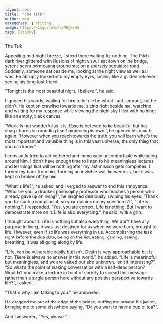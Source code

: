 ```yaml
---
layout: post
title:  "The Talk"
author: min
categories: [ Writing ]
image: https://imgur.com/a/VBgMxHS
tags: [sticky]
---
```


The Talk

Appealing mid-night breeze, I stood there waiting for nothing. 
The Pitch-dark river glittered with illusions of night view. 
I sat down on the bridge, serene scent permeating around me; on a sparsely populated road. 
Suddenly, someone sat beside me, looking at the night view as well as I was. 
He abruptly looked into my empty eyes, smiling like a golden retriever seeing his long-lost friend.

“Tonight is the most beautiful night, I believe.”, he said.

I ignored his words, waiting for him to let me be whilst I act ignorant, but he didn’t. He kept on crawling towards me, sitting right beside me, watching and waiting for my response while viewing the night sky filled with nothing; like an empty, black canvas.

“World is not wonderful as it is. Rose is believed to be beautiful but has sharp thorns surrounding itself protecting its own.”, he opened his mouth again. 
“However when you reach towards the truth, you will learn what’s the most important and valuable thing is in this vast universe, the only thing that you can know.”

I constantly tried to act bothered and immensely uncomfortable while being around him. 
I didn’t have enough time to listen to his meaningless lectures and learnings that will be nothing after my last mission gets completed. 
I turned my back from him, forming an invisible wall between us, but it was kept on broken off by him.

“What is life?”, he asked, and I verged to answer to end this annoyance.
“Who are you, a drunken philosophy professor who teaches a person who already gave up on living?”, he laughed deliriously, swiping his eyes.
“Thank you for such a compliment, so your opinion on my question is?”, “Life is nothing.”, I responded.
“Yes, you are correct. Life is nothing. But I want to demonstrate more on it. Life is also everything.”, he said, with a grin.

I thought about it. Life is nothing but also everything. We don’t have any purpose in living, it was just destined for us when we were born, brought to life. However, even if so life was everything in us. 
Accomplishing the task right before the due date, being on the list, eating, gaming, seeing, breathing, it was all going along by life.

“Life, can be vulnerable easily but isn’t. Death is very approachable but is not. There is always no answer in this world.”, he added. “Life is meaningful but meaningless, and we are valued but also unknown. Isn’t it interesting?”.
“So what’s the point of making conversation with a half-dead person? Wouldn’t you make a lecture in front of society to spread this message rather than a single person here without any positive perspective towards life?”, I asked.

“That is why I am talking to you.”, he answered.

He dragged me out of the edge of the bridge, cuffing me around his jacket, bringing me to some elsewhere saying,
“Do you want to have a cup of tea?”.

And I answered,
“Yes, please.”.
